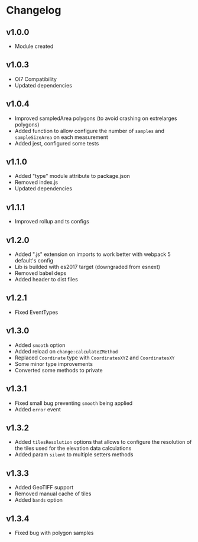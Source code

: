 # Changelog

## v1.0.0
* Module created

## v1.0.3
* Ol7 Compatibility
* Updated dependencies

## v1.0.4
* Improved sampledArea polygons (to avoid crashing on extrelarges polygons)
* Added function to allow configure the number of `samples` and `sampleSizeArea` on each measurement
* Added jest, configured some tests

## v1.1.0
* Added "type" module attribute to package.json
* Removed index.js
* Updated dependencies

## v1.1.1
* Improved rollup and ts configs

## v1.2.0
* Added ".js" extension on imports to work better with webpack 5 default's config
* Lib is builded with es2017 target (downgraded from esnext)
* Removed babel deps
* Added header to dist files

## v1.2.1
* Fixed EventTypes

## v1.3.0
* Added `smooth` option
* Added reload on `change:calculateZMethod`
* Replaced `Coordinate` type with `CoordinatesXYZ` and `CoordinatesXY`
* Some minor type improvements
* Converted some methods to private

## v1.3.1
* Fixed small bug preventing `smooth` being applied
* Added `error` event 

## v1.3.2
* Added `tilesResolution` options that allows to configure the resolution of the tiles used for the elevation data calculations
* Added param `silent` to multiple setters methods

## v1.3.3
* Added GeoTIFF support
* Removed manual cache of tiles
* Added `bands` option

## v1.3.4
* Fixed bug with polygon samples